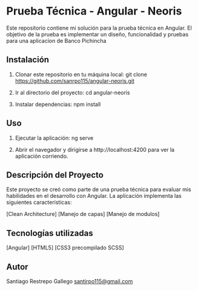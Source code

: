 # Prueba Técnica - Angular - Neoris

Este repositorio contiene mi solución para la prueba técnica en Angular. El objetivo de la prueba es implementar un diseño, funcionalidad y pruebas para una aplicacion de Banco Pichincha

## Instalación

1. Clonar este repositorio en tu máquina local:
  git clone https://github.com/sanrpo115/angular-neoris.git

2. Ir al directorio del proyecto:
  cd angular-neoris

3. Instalar dependencias:
  npm install

## Uso

1. Ejecutar la aplicación:
  ng serve

2. Abrir el navegador y dirigirse a http://localhost:4200 para ver la aplicación corriendo.

## Descripción del Proyecto

Este proyecto se creó como parte de una prueba técnica para evaluar mis habilidades en el desarrollo con Angular.
La aplicación implementa las siguientes características:

[Clean Architecture]
[Manejo de capas]
[Manejo de modulos]

## Tecnologías utilizadas

[Angular]
[HTML5]
[CSS3 precompilado SCSS]

## Autor

Santiago Restrepo Gallego
santirpo115@gmail.com